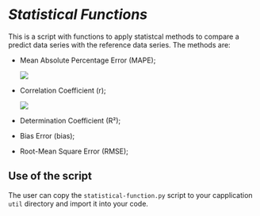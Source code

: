 # *Statistical Functions*

This is a script with functions to apply statistcal methods to compare a predict data series with the reference data series. The methods are:

* Mean Absolute Percentage Error (MAPE);

	<img src="https://render.githubusercontent.com/render/math?math=MAPE = {1 \over n} \sum_{\substack{i=1}} {\Bigl\lvert {{y_{ref_i} - y_{pred_i}} \over {y_{ref_i}}} \Bigr\rvert}">

* Correlation Coefficient (r);

	<img src="https://render.githubusercontent.com/render/math?math=r = {{n({\sum_{\substack{i=1}} y_{ref_i} {.} y_{pred_i}})} - ({{\sum_{\substack{i=1}} y_{ref_i}}}) {.} ({{\sum_{\substack{i=1}} y_{pred_i}}})} \over \sqrt{{[n {\sum_{\substack{i=1}} y_{ref_i}^2} - ({\sum_{\substack{i=1}} y_{ref_i}})^2]} {.} {[n {\sum_{\substack{i=1}} y_{pred_i}^2} - ({{\sum_{\substack{i=1}} y_{pred_i}})^2]}}">

* Determination Coefficient (R²);



* Bias Error (bias);



* Root-Mean Square Error (RMSE);



## Use of the script

The user can copy the `statistical-function.py` script to your capplication `util` directory and import it into your code.